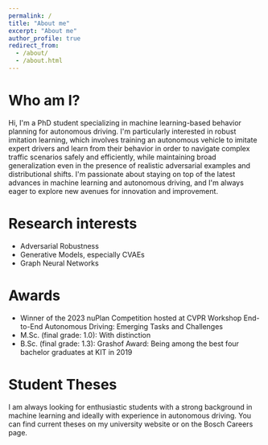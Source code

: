 ```yaml
---
permalink: /
title: "About me"
excerpt: "About me"
author_profile: true
redirect_from: 
  - /about/
  - /about.html
---
```


Who am I?
======
Hi, I'm a PhD student specializing in machine learning-based behavior planning for autonomous driving. I'm particularly interested in robust imitation learning, which involves training an autonomous vehicle to imitate expert drivers and learn from their behavior in order to navigate complex traffic scenarios safely and efficiently, while maintaining broad generalization even in the presence of realistic adversarial examples and distributional shifts. 
I'm passionate about staying on top of the latest advances in machine learning and autonomous driving, and I'm always eager to explore new avenues for innovation and improvement.

Research interests
======
* Adversarial Robustness
* Generative Models, especially CVAEs
* Graph Neural Networks

Awards
======
* Winner of the 2023 nuPlan Competition hosted at CVPR Workshop End-to-End Autonomous Driving: Emerging Tasks and Challenges 
* M.Sc. (final grade: 1.0): With distinction
* B.Sc. (final grade: 1.3): Grashof Award: Being among the best four bachelor graduates at KIT in 2019

Student Theses
======
I am always looking for enthusiastic students with a strong background in machine learning and ideally with experience in autonomous driving.
You can find current theses on my university website or on the Bosch Careers page.